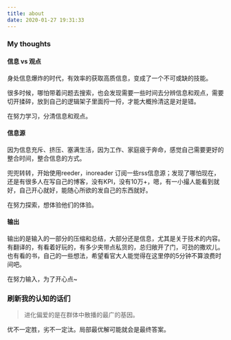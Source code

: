 ```yaml
---
title: about
date: 2020-01-27 19:31:33
---
```

### My thoughts
#### 信息 vs 观点
身处信息爆炸的时代，有效率的获取高质信息，变成了一个不可或缺的技能。

很多时候，哪怕带着问题去搜索，也会发现需要一些时间去分辨信息和观点，需要切开揉碎，放到自己的逻辑架子里面捋一捋，才能大概拎清这是对是错。

在努力学习，分清信息和观点。

#### 信息源

因为信息充斥、挤压、塞满生活，因为工作、家庭疲于奔命，感觉自己需要更好的整合时间，整合信息的方式。

兜兜转转，开始使用reeder，inoreader 订阅一些rss信息源；发现了哪怕现在，还是有很多人在写自己的博客，没有KPI，没有10万+，嗯，有一小撮人能看到就好，自己开心就好，能随心所欲的发自己的东西就好。

在努力探索，想体验他们的体验。

#### 输出

输出的是输入的一部分的压缩和总结，大部分还是信息，尤其是关于技术的内容。有翻译的，有看着好玩的，有多少夹带点私货的，总归敞开了门，可劲的撒欢儿。也有看的书，自己的一些想法，希望看官大人能觉得在这里停的5分钟不算浪费时间吧。 

在努力输入，为了开心点~ 

### 刷新我的认知的话们

> 进化偏爱的是在群体中散播的最广的基因。

优不一定胜，劣不一定汰。局部最优解可能就会是最终答案。